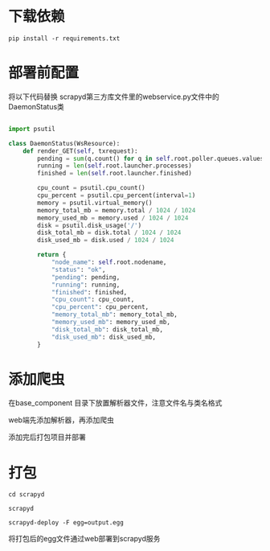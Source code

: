 # 下载依赖
```shell
pip install -r requirements.txt
```
# 部署前配置
将以下代码替换 scrapyd第三方库文件里的webservice.py文件中的DaemonStatus类
```python

import psutil

class DaemonStatus(WsResource):
    def render_GET(self, txrequest):
        pending = sum(q.count() for q in self.root.poller.queues.values())
        running = len(self.root.launcher.processes)
        finished = len(self.root.launcher.finished)

        cpu_count = psutil.cpu_count()
        cpu_percent = psutil.cpu_percent(interval=1)
        memory = psutil.virtual_memory()
        memory_total_mb = memory.total / 1024 / 1024
        memory_used_mb = memory.used / 1024 / 1024
        disk = psutil.disk_usage('/')
        disk_total_mb = disk.total / 1024 / 1024
        disk_used_mb = disk.used / 1024 / 1024

        return {
            "node_name": self.root.nodename,
            "status": "ok",
            "pending": pending,
            "running": running,
            "finished": finished,
            "cpu_count": cpu_count,
            "cpu_percent": cpu_percent,
            "memory_total_mb": memory_total_mb,
            "memory_used_mb": memory_used_mb,
            "disk_total_mb": disk_total_mb,
            "disk_used_mb": disk_used_mb,
        }
```

# 添加爬虫
在base_component 目录下放置解析器文件，注意文件名与类名格式

web端先添加解析器，再添加爬虫

添加完后打包项目并部署


# 打包
```shell
cd scrapyd

scrapyd

scrapyd-deploy -F egg=output.egg  
```
将打包后的egg文件通过web部署到scrapyd服务